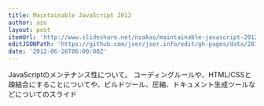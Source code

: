 ```yaml
---
title: Maintainable JavaScript 2012
author: azu
layout: post
itemUrl: 'http://www.slideshare.net/nzakas/maintainable-javascript-2012'
editJSONPath: 'https://github.com/jser/jser.info/edit/gh-pages/data/2012/06/index.json'
date: '2012-06-26T06:00:00Z'
---
```

JavaScriptのメンテナンス性について。
コーディングルールや、HTML/CSSと疎結合にすることについてや、ビルドツール、圧縮、ドキュメント生成ツールなどについてのスライド

